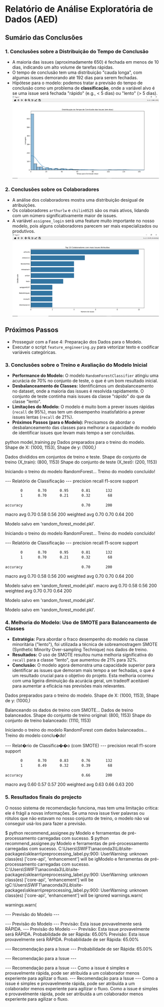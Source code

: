 # Relatório de Análise Exploratória de Dados (AED)

## Sumário das Conclusões

### 1. Conclusões sobre a Distribuição do Tempo de Conclusão

- A maioria das issues (aproximadamente 650) é fechada em menos de 10 dias, indicando um alto volume de tarefas rápidas.
- O tempo de conclusão tem uma distribuição "cauda longa", com algumas issues demorando até 192 dias para serem fechadas.
- Hipótese para o modelo: podemos tratar a previsão do tempo de conclusão como um problema de **classificação**, onde a variável alvo é se uma issue será fechada "rápido" (e.g., < 5 dias) ou "lento" (> 5 dias).
![alt text](image-1.png)
### 2. Conclusões sobre os Colaboradores
- A análise dos colaboradores mostra uma distribuição desigual de atribuições.
- Os colaboradores `arthurlw` e `chilin0525` são os mais ativos, lidando com um número significativamente maior de issues.
- A variável `assignee_login` será uma feature muito importante no nosso modelo, pois alguns colaboradores parecem ser mais especializados ou produtivos.
![alt text](image.png)
## Próximos Passos
- Prosseguir com a Fase 4: Preparação dos Dados para o Modelo.
- Executar o script `feature_engineering.py` para vetorizar texto e codificar variáveis categóricas.

### 3. Conclusões sobre o Treino e Avaliação do Modelo Inicial

- **Performance do Modelo:** O modelo `RandomForestClassifier` atingiu uma acurácia de 70% no conjunto de teste, o que é um bom resultado inicial.
- **Desbalanceamento de Classes:** Identificámos um desbalanceamento no dataset, onde a maioria das issues é resolvida rapidamente. O conjunto de teste continha mais issues da classe "rápido" do que da classe "lento".
- **Limitações do Modelo:** O modelo é muito bom a prever issues rápidas (`recall` de 95%), mas tem um desempenho insatisfatório a prever issues lentas (`recall` de 21%).
- **Próximos Passos (para o Modelo):** Precisamos de abordar o desbalanceamento das classes para melhorar a capacidade do modelo de identificar issues que levam mais tempo a ser concluídas.

 python model_training.py
Dados preparados para o treino do modelo.
Shape de X: (1000, 1153), Shape de y: (1000,)

Dados divididos em conjuntos de treino e teste.
Shape do conjunto de treino (X_train): (800, 1153)
Shape do conjunto de teste (X_test): (200, 1153)

Iniciando o treino do modelo RandomForest...
Treino do modelo concluído!

--- Relatório de Classificação ---
              precision    recall  f1-score   support

           0       0.70      0.95      0.81       132
           1       0.70      0.21      0.32        68

    accuracy                           0.70       200
   macro avg       0.70      0.58      0.56       200
weighted avg       0.70      0.70      0.64       200


Modelo salvo em 'random_forest_model.pkl'.

Iniciando o treino do modelo RandomForest...
Treino do modelo concluído!

--- Relatório de Classificação ---
              precision    recall  f1-score   support

           0       0.70      0.95      0.81       132
           1       0.70      0.21      0.32        68

    accuracy                           0.70       200
   macro avg       0.70      0.58      0.56       200
weighted avg       0.70      0.70      0.64       200


Modelo salvo em 'random_forest_model.pkl'.
   macro avg       0.70      0.58      0.56       200
weighted avg       0.70      0.70      0.64       200


Modelo salvo em 'random_forest_model.pkl'.

Modelo salvo em 'random_forest_model.pkl'.

### 4. Melhoria do Modelo: Uso de SMOTE para Balanceamento de Classes

- **Estratégia:** Para abordar o fraco desempenho do modelo na classe minoritária ("lento"), foi utilizada a técnica de sobreamostragem SMOTE (Synthetic Minority Over-sampling Technique) nos dados de treino.
- **Resultados:** O uso de SMOTE resultou numa melhoria significativa do `recall` para a classe "lento", que aumentou de 21% para 32%.
- **Conclusão:** O modelo agora demonstra uma capacidade superior para identificar as issues que demoram mais tempo a ser fechadas, o que é um resultado crucial para o objetivo do projeto. Esta melhoria ocorreu com uma ligeira diminuição da acurácia geral, um tradeoff aceitável para aumentar a eficácia nas previsões mais relevantes.

Dados preparados para o treino do modelo.
Shape de X: (1000, 1153), Shape de y: (1000,)

Balanceando os dados de treino com SMOTE...
Dados de treino balanceados.
Shape do conjunto de treino original: (800, 1153)
Shape do conjunto de treino balanceado: (1110, 1153)

Iniciando o treino do modelo RandomForest com dados balanceados...
Treino do modelo conclu�do!

--- Relat�rio de Classifica��o (com SMOTE) ---
              precision    recall  f1-score   support

           0       0.70      0.83      0.76       132
           1       0.49      0.32      0.39        68

    accuracy                           0.66       200
   macro avg       0.60      0.57      0.57       200
weighted avg       0.63      0.66      0.63       200

### 5. Resultados finais do projecto
O nosso sistema de recomendação funciona, mas tem uma limitação crítica: ele é frágil a novas informações. Se uma nova issue tiver palavras ou rótulos que não estavam no nosso conjunto de treino, o modelo não vai conseguir usá-los para fazer a previsão.

$ python recommend_assignee.py
Modelo e ferramentas de pré-processamento carregadas com sucesso.
$ python recommend_assignee.py
Modelo e ferramentas de pré-processamento carregadas com sucesso.
C:\Users\SWIFT\anaconda3\Lib\site-packages\sklearn\preprocessing\_label.py:900: UserWarning: unknown class(es) ['core-api', 'enhancement'] will be igModelo e ferramentas de pré-processamento carregadas com sucesso.
C:\Users\SWIFT\anaconda3\Lib\site-packages\sklearn\preprocessing\_label.py:900: UserWarning: unknown class(es) ['core-api', 'enhancement'] will be igC:\Users\SWIFT\anaconda3\Lib\site-packages\sklearn\preprocessing\_label.py:900: UserWarning: unknown class(es) ['core-api', 'enhancement'] will be ignored
  warnings.warn(

  warnings.warn(

--- Previsão do Modelo ---

--- Previsão do Modelo ---
Previsão: Esta issue provavelmente será RÁPIDA.
--- Previsão do Modelo ---
Previsão: Esta issue provavelmente será RÁPIDA.
Probabilidade de ser Rápida: 65.00%
Previsão: Esta issue provavelmente será RÁPIDA.
Probabilidade de ser Rápida: 65.00%

--- Recomendação para a Issue ---
Probabilidade de ser Rápida: 65.00%

--- Recomendação para a Issue ---

--- Recomendação para a Issue ---
Como a issue é simples e provavelmente rápida, pode ser atribuída a um colaborador menos experiente para agilizar o fluxo.
--- Recomendação para a Issue ---
Como a issue é simples e provavelmente rápida, pode ser atribuída a um colaborador menos experiente para agilizar o fluxo.
Como a issue é simples e provavelmente rápida, pode ser atribuída a um colaborador menos experiente para agilizar o fluxo.